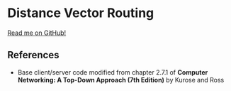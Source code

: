 # Distance Vector Routing

[Read me on GitHub!](https://github.com/SeanCooke/distance-vector-routing)

## References
* Base client/server code modified from chapter 2.7.1 of __Computer Networking: A Top-Down Approach (7th Edition)__ by Kurose and Ross
